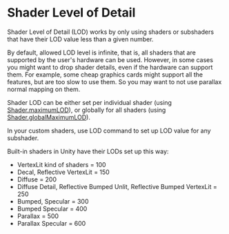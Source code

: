 Shader Level of Detail
======================


Shader Level of Detail (LOD) works by only using shaders or subshaders that have their LOD value less than a given number.

By default, allowed LOD level is infinite, that is, all shaders that are supported by the user's hardware can be used. However, in some cases you might want to drop shader details, even if the hardware can support them. For example, some cheap graphics cards might support all the features, but are too slow to use them. So you may want to not use parallax normal mapping on them.

Shader LOD can be either set per individual shader (using [Shader.maximumLOD](ScriptRef:Shader-maximumLOD.html)), or globally for all shaders (using [Shader.globalMaximumLOD](ScriptRef:Shader-globalMaximumLOD.html)).

In your custom shaders, use <span class=keyword>LOD</span> command to set up LOD value for any subshader.

Built-in shaders in Unity have their LODs set up this way:
* VertexLit kind of shaders = 100
* Decal, Reflective VertexLit = 150
* Diffuse = 200
* Diffuse Detail, Reflective Bumped Unlit, Reflective Bumped VertexLit = 250
* Bumped, Specular = 300
* Bumped Specular = 400
* Parallax = 500
* Parallax Specular = 600


